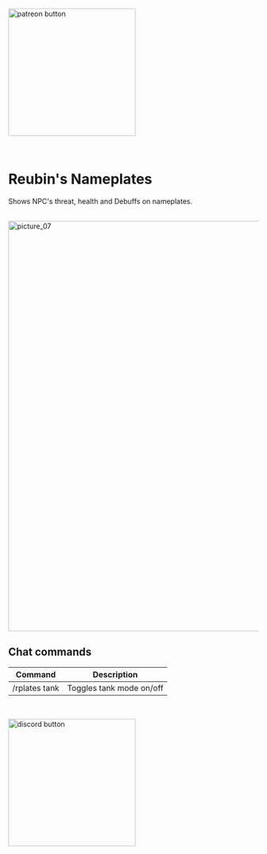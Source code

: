 <br />

<a href="https://www.patreon.com/bePatron?u=72927614"><img width="256" alt="patreon button" src="https://user-images.githubusercontent.com/82573908/165378139-b394ba7a-0651-4c9c-b11b-c3d53dbaca8e.png"></a>

 
<br />

# **Reubin's Nameplates**
Shows NPC's threat, health and Debuffs on nameplates.

<br />

<img width="825" alt="picture_07" src="https://user-images.githubusercontent.com/82573908/176653121-da198c6c-2490-47b8-bf52-f99f07921839.jpg">

<br />

## **Chat commands**
| Command | Description |
| --- | --- |
| /rplates tank | Toggles tank mode  on/off |

<br />

<a href="https://discord.gg/FvtVgMSr7E"><img width="256" alt="discord button" src="https://user-images.githubusercontent.com/82573908/176664134-8cc052ec-2761-4219-bc9c-90849423f5e0.png"></a>
